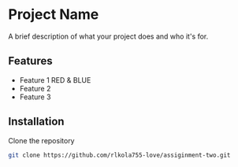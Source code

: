 # Project Name

A brief description of what your project does and who it's for.

## Features

- Feature 1 RED & BLUE
- Feature 2
- Feature 3

## Installation

Clone the repository

```bash
git clone https://github.com/rlkola755-love/assiginment-two.git
